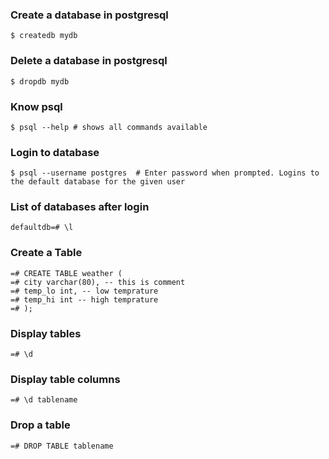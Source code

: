 ### Create a database in postgresql

	$ createdb mydb

### Delete a database in postgresql

	$ dropdb mydb

### Know psql

	$ psql --help # shows all commands available


### Login to database

	$ psql --username postgres  # Enter password when prompted. Logins to the default database for the given user

### List of databases after login

	defaultdb=# \l

### Create a Table

	=# CREATE TABLE weather (
	=# city varchar(80), -- this is comment
	=# temp_lo int, -- low temprature
	=# temp_hi int -- high temprature
	=# );

### Display tables

	=# \d

### Display table columns

	=# \d tablename

### Drop a table

	=# DROP TABLE tablename



